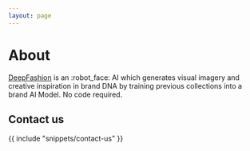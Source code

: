 ```yaml
---
layout: page
---
```

# About

[DeepFashion](https://deepfashion.us) is an :robot_face: AI which generates visual imagery and creative inspiration in brand DNA by training previous collections into a brand AI Model. No code required. 


## Contact us

{{ include "snippets/contact-us" }}
